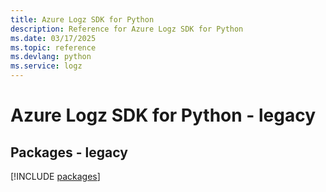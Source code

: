 ```yaml
---
title: Azure Logz SDK for Python
description: Reference for Azure Logz SDK for Python
ms.date: 03/17/2025
ms.topic: reference
ms.devlang: python
ms.service: logz
---
```

# Azure Logz SDK for Python - legacy
## Packages - legacy
[!INCLUDE [packages](logz-index.md)]